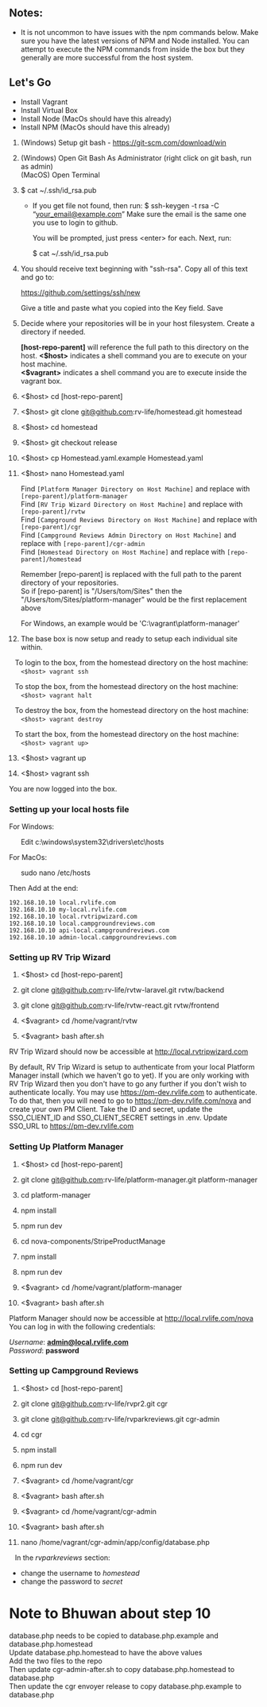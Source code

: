 ## Notes:

* It is not uncommon to have issues with the npm commands below. Make sure you have the latest versions of NPM and Node
installed. You can attempt to execute the NPM commands from inside the box but they generally are more successful from
the host system.
  
## Let's Go

- Install Vagrant
- Install Virtual Box
- Install Node (MacOs should have this already)
- Install NPM (MacOs should have this already)

1. (Windows) Setup git bash - https://git-scm.com/download/win


2. 	(Windows) Open Git Bash As Administrator (right click on git bash, run as admin)  
	(MacOS)   Open Terminal

	
3. $ cat ~/.ssh/id_rsa.pub
	- If you get file not found, then run:
		$ ssh-keygen -t rsa -C “your_email@example.com”
		Make sure the email is the same one you use to login to github.
		
		You will be prompted, just press \<enter\> for each.
		Next, run:
		
		$ cat ~/.ssh/id_rsa.pub
		
		
4. You should receive text beginning with "ssh-rsa". Copy all of this text and go to:

	https://github.com/settings/ssh/new
	
	Give a title and paste what you copied into the Key field. Save

		
5. Decide where your repositories will be in your host filesystem. Create a directory if needed.  

	**[host-repo-parent]** will reference the full path to this directory on the host.
	**\<\$host\>** indicates a shell command you are to execute on your host machine.  
	**\<\$vagrant\>** indicates a shell command you are to execute inside the vagrant box.
   

6. \<\$host\> cd [host-repo-parent]
   

7. \<\$host\> git clone git@github.com:rv-life/homestead.git homestead


8. \<\$host\> cd homestead


9. \<\$host\> git checkout release


10. \<\$host\> cp Homestead.yaml.example Homestead.yaml


11. \<\$host\> nano Homestead.yaml

	Find ``[Platform Manager Directory on Host Machine]`` and replace with ``[repo-parent]/platform-manager``  
	Find ``[RV Trip Wizard Directory on Host Machine]`` and replace with ``[repo-parent]/rvtw``  
	Find ``[Campground Reviews Directory on Host Machine]`` and replace with ``[repo-parent]/cgr``  
	Find ``[Campground Reviews Admin Directory on Host Machine]`` and replace with ``[repo-parent]/cgr-admin``  
	Find ``[Homestead Directory on Host Machine]`` and replace with ``[repo-parent]/homestead``
	

	Remember [repo-parent] is replaced with the full path to the parent directory of your repositories.  
	So if [repo-parent] is "/Users/tom/Sites" then the "/Users/tom/Sites/platform-manager" would be the first replacement above

	For Windows, an example would be 'C:\vagrant\platform-manager'

12.	The base box is now setup and ready to setup each individual site within.  

&nbsp;&nbsp;&nbsp;To login to the box, from the homestead directory on the host machine:  
&nbsp;&nbsp;&nbsp;&nbsp;&nbsp;&nbsp;``<$host> vagrant ssh``  

&nbsp;&nbsp;&nbsp;To stop the box, from the homestead directory on the host machine:  
&nbsp;&nbsp;&nbsp;&nbsp;&nbsp;&nbsp;``<$host> vagrant halt``

&nbsp;&nbsp;&nbsp;To destroy the box, from the homestead directory on the host machine:  
&nbsp;&nbsp;&nbsp;&nbsp;&nbsp;&nbsp;``<$host> vagrant destroy``

&nbsp;&nbsp;&nbsp;To start the box, from the homestead directory on the host machine:  
&nbsp;&nbsp;&nbsp;&nbsp;&nbsp;&nbsp;``<$host> vagrant up>``   


13. \<\$host\> vagrant up


14. \<\$host\> vagrant ssh


You are now logged into the box.

### Setting up your local hosts file

For Windows:

&nbsp;&nbsp;&nbsp;&nbsp;&nbsp;&nbsp;Edit  c:\windows\system32\drivers\etc\hosts
   
For MacOs:

&nbsp;&nbsp;&nbsp;&nbsp;&nbsp;&nbsp;sudo nano /etc/hosts

Then Add at the end:

	192.168.10.10 local.rvlife.com
	192.168.10.10 my-local.rvlife.com
	192.168.10.10 local.rvtripwizard.com
	192.168.10.10 local.campgroundreviews.com
	192.168.10.10 api-local.campgroundreviews.com
	192.168.10.10 admin-local.campgroundreviews.com

### Setting up RV Trip Wizard

1. \<\$host\> cd [host-repo-parent]


2. git clone git@github.com:rv-life/rvtw-laravel.git rvtw/backend


3. git clone git@github.com:rv-life/rvtw-react.git rvtw/frontend


4. \<\$vagrant\> cd /home/vagrant/rvtw


5. \<\$vagrant\> bash after.sh


RV Trip Wizard should now be accessible at http://local.rvtripwizard.com

By default, RV Trip Wizard is setup to authenticate from your local Platform Manager install (which we haven't go to yet).
If you are only working with RV Trip Wizard then you don't have to go any further if you don't wish to authenticate
locally. You may use https://pm-dev.rvlife.com to authenticate. To do that, then you will need to go to
https://pm-dev.rvlife.com/nova and create your own PM Client. Take the ID and secret, update the SSO_CLIENT_ID and
SSO_CLIENT_SECRET settings in .env. Update SSO_URL to https://pm-dev.rvlife.com

### Setting Up Platform Manager

1. \<\$host\> cd [host-repo-parent]


2. git clone git@github.com:rv-life/platform-manager.git platform-manager


3. cd platform-manager


4. npm install


5. npm run dev


6. cd nova-components/StripeProductManage


7. npm install


8. npm run dev


9. \<\$vagrant\> cd /home/vagrant/platform-manager
	

10. \<\$vagrant\> bash after.sh


Platform Manager should now be accessible at http://local.rvlife.com/nova  
You can log in with the following credentials:

*Username*: **admin@local.rvlife.com**  
*Password*: **password**


### Setting up Campground Reviews

1. \<\$host\> cd [host-repo-parent]


2. git clone git@github.com:rv-life/rvpr2.git cgr
   

3. git clone git@github.com:rv-life/rvparkreviews.git cgr-admin


4. cd cgr


4. npm install


5. npm run dev


6. \<\$vagrant\> cd /home/vagrant/cgr


7. \<\$vagrant\> bash after.sh


8. \<\$vagrant\> cd /home/vagrant/cgr-admin


9. \<\$vagrant\> bash after.sh


10. nano /home/vagrant/cgr-admin/app/config/database.php

&nbsp;&nbsp;&nbsp;In the *rvparkreviews* section:
* change the username to *homestead*
* change the password to *secret*

# Note to Bhuwan about step 10
database.php needs to be copied to database.php.example and database.php.homestead  
Update database.php.homestead to have the above values  
Add the two files to the repo  
Then update cgr-admin-after.sh to copy database.php.homestead to database.php  
Then update the cgr envoyer release to copy database.php.example to database.php
